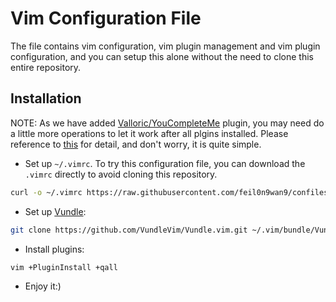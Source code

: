 # Vim Configuration File

The file contains vim configuration, vim plugin management and vim plugin configuration, and you can setup this alone without the need to clone this entire repository.


## Installation

NOTE: As we have added [Valloric/YouCompleteMe](https://github.com/Valloric/YouCompleteMe) plugin, you may need do a little more operations to let it work after all plgins installed. Please reference to [this](https://github.com/Valloric/YouCompleteMe#c-family-semantic-completion) for detail, and don't worry, it is quite simple.

* Set up `~/.vimrc`. To try this configuration file, you can download the `.vimrc` directly to avoid cloning this repository.
```bash
curl -o ~/.vimrc https://raw.githubusercontent.com/feil0n9wan9/confiles/master/vim/.vimrc
```

* Set up [Vundle](https://github.com/VundleVim/Vundle.vim):
```bash
git clone https://github.com/VundleVim/Vundle.vim.git ~/.vim/bundle/Vundle.vim
```

* Install plugins:
```bash
vim +PluginInstall +qall
```

* Enjoy it:)
